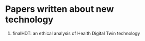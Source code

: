 # Papers written about new technology
1. finalHDT: an ethical analysis of Health Digital Twin technology
